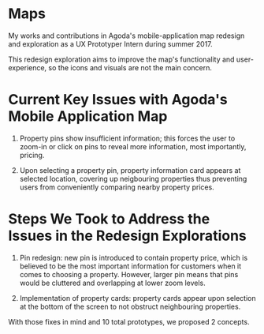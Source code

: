 # Maps
My works and contributions in Agoda's mobile-application map redesign and exploration as a UX Prototyper Intern during summer 2017.

This redesign exploration aims to improve the map's functionality and user-experience, so the icons and visuals are not the main concern.

# Current Key Issues with Agoda's Mobile Application Map
1. Property pins show insufficient information; this forces the user to zoom-in or click on pins to reveal more information, most importantly, pricing.

2. Upon selecting a property pin, property information card appears at selected location, covering up neigbouring properties thus preventing users from conveniently comparing nearby property prices.

# Steps We Took to Address the Issues in the Redesign Explorations
1. Pin redesign: new pin is introduced to contain property price, which is believed to be the most important information for customers when it comes to choosing a property. However, larger pin means that pins would be cluttered and overlapping at lower zoom levels.

2. Implementation of property cards: property cards appear upon selection at the bottom of the screen to not obstruct neighbouring properties.

With those fixes in mind and 10 total prototypes, we proposed 2 concepts. 
